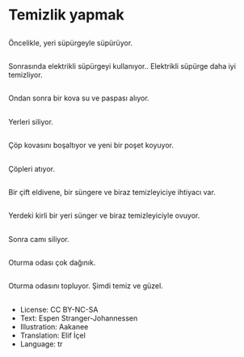 # Temizlik yapmak

##
Öncelikle, yeri süpürgeyle süpürüyor.

##
Sonrasında elektrikli süpürgeyi kullanıyor.. Elektrikli süpürge daha iyi temizliyor.

##
Ondan sonra bir kova su ve paspası alıyor.

##
Yerleri siliyor.

##
Çöp kovasını boşaltıyor ve yeni bir poşet koyuyor.

##
Çöpleri atıyor.

##
Bir çift eldivene, bir süngere ve biraz temizleyiciye ihtiyacı var.

##
Yerdeki kirli bir yeri sünger ve biraz temizleyiciyle ovuyor.

##
Sonra camı siliyor.

##
Oturma odası çok dağınık.

##
Oturma odasını topluyor. Şimdi temiz ve güzel.

##
* License: CC BY-NC-SA
* Text: Espen Stranger-Johannessen
* Illustration: Aakanee
* Translation: Elif İçel
* Language: tr
